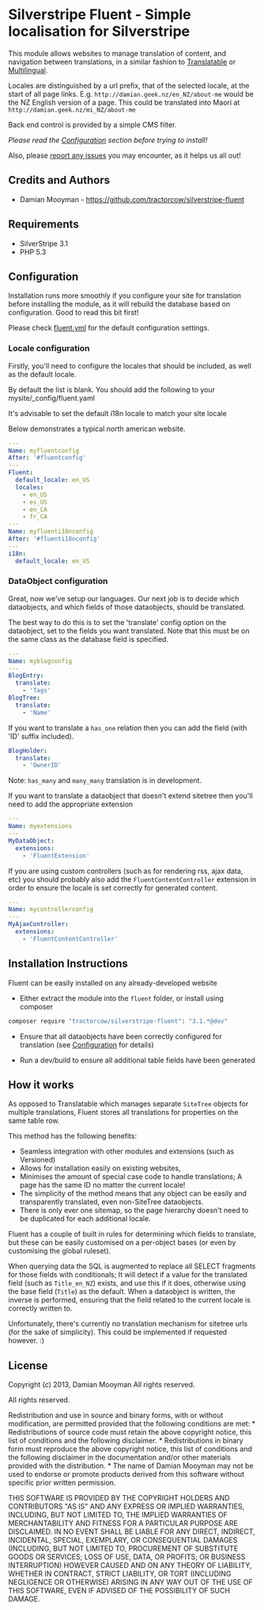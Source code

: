 # Silverstripe Fluent - Simple localisation for Silverstripe

This module allows websites to manage translation of content, and navigation between translations,
in a similar fashion to [Translatable](https://github.com/silverstripe/silverstripe-translatable)
or [Multilingual](https://github.com/kreationsbyran/multilingual).

Locales are distinguished by a url prefix, that of the selected locale, at the start
of all page links. E.g. `http://damian.geek.nz/en_NZ/about-me` would be the NZ English
version of a page. This could be translated into Maori at `http://damian.geek.nz/mi_NZ/about-me`

Back end control is provided by a simple CMS filter.

_Please read the [Configuration](#configuration) section before trying to install!_

Also, please [report any issues](https://github.com/tractorcow/silverstripe-fluent/issues)
you may encounter, as it helps us all out!

## Credits and Authors

 * Damian Mooyman - <https://github.com/tractorcow/silverstripe-fluent>

## Requirements

 * SilverStripe 3.1
 * PHP 5.3

## Configuration

Installation runs more smoothly if you configure your site for translation before
installing the module, as it will rebuild the database based on configuration.
Good to read this bit first!

Please check [fluent.yml](_config/fluent.yml) for the default configuration settings.

### Locale configuration

Firstly, you'll need to configure the locales that should be included, as well as
the default locale.

By default the list is blank. You should add the following to your mysite/_config/fluent.yaml

It's advisable to set the default i18n locale to match your site locale

Below demonstrates a typical north american website.

```yaml
---
Name: myfluentconfig
After: '#fluentconfig'
---
Fluent:
  default_locale: en_US
  locales:
    - en_US
    - es_US
	- en_CA
    - fr_CA
---
Name: myfluenti18nconfig
After: '#fluenti18nconfig'
---
i18n:
  default_locale: en_US
```

### DataObject configuration

Great, now we've setup our languages. Our next job is to decide which dataobjects, and which
fields of those dataobjects, should be translated.

The best way to do this is to set the 'translate' config option on the dataobject,
set to the fields you want translated. Note that this must be on the same class
as the database field is specified.

```yaml
---
Name: myblogconfig
---
BlogEntry:
  translate:
    - 'Tags'
BlogTree:
  translate:
    - 'Name'
```

If you want to translate a `has_one` relation then you can add the field (with 'ID'
suffix included).

```yaml
BlogHolder:
  translate:
    - 'OwnerID'
```

Note: `has_many` and `many_many` translation is in development.

If you want to translate a dataobject that doesn't extend sitetree then you'll need
to add the appropriate extension


```yaml
---
Name: myextensions
---
MyDataObject:
  extensions:
    - 'FluentExtension'
```

If you are using custom controllers (such as for rendering rss, ajax data, etc) you
should probably also add the `FluentContentController` extension in order to ensure
the locale is set correctly for generated content.

```yaml
---
Name: mycontrollerconfig
---
MyAjaxController:
  extensions:
    - 'FluentContentController'
```

## Installation Instructions

Fluent can be easily installed on any already-developed website

 * Either extract the module into the `fluent` folder, or install using composer

```bash
composer require "tractorcow/silverstripe-fluent": "3.1.*@dev"
```

 * Ensure that all dataobjects have been correctly configured for translation
   (see [Configuration](#configuration) for details)

 * Run a dev/build to ensure all additional table fields have been generated

## How it works

As opposed to Translatable which manages separate `SiteTree` objects for multiple 
translations, Fluent stores all translations for properties on the same table row.

This method has the following benefits:

 * Seamless integration with other modules and extensions (such as Versioned)
 * Allows for installation easily on existing websites, 
 * Minimises the amount of special case code to handle translations; A page has the 
   same ID no matter the current locale!
 * The simplicity of the method means that any object can be easily and transparently
   translated, even non-SiteTree dataobjects.
 * There is only ever one sitemap, so the page hierarchy doesn't need to be 
   duplicated for each additional locale.

Fluent has a couple of built in rules for determining which fields to translate, but
these can be easily customised on a per-object bases (or even by customising the 
global ruleset).

When querying data the SQL is augmented to replace all SELECT fragments for those
fields with conditionals; It will detect if a value for the translated field (such
as `Title_en_NZ`) exists, and use this if it does, otherwise using the base field
(`Title`) as the default. When a dataobject is written, the inverse is performed,
ensuring that the field related to the current locale is correctly written to.

Unfortunately, there's currently no translation mechanism for sitetree urls
(for the sake of simplicity). This could be implemented if requested however. :)

## License

Copyright (c) 2013, Damian Mooyman
All rights reserved.

All rights reserved.

Redistribution and use in source and binary forms, with or without
modification, are permitted provided that the following conditions are met:
    * Redistributions of source code must retain the above copyright
      notice, this list of conditions and the following disclaimer.
    * Redistributions in binary form must reproduce the above copyright
      notice, this list of conditions and the following disclaimer in the
      documentation and/or other materials provided with the distribution.
    * The name of Damian Mooyman may not be used to endorse or promote products
      derived from this software without specific prior written permission.

THIS SOFTWARE IS PROVIDED BY THE COPYRIGHT HOLDERS AND CONTRIBUTORS "AS IS" AND
ANY EXPRESS OR IMPLIED WARRANTIES, INCLUDING, BUT NOT LIMITED TO, THE IMPLIED
WARRANTIES OF MERCHANTABILITY AND FITNESS FOR A PARTICULAR PURPOSE ARE
DISCLAIMED. IN NO EVENT SHALL <COPYRIGHT HOLDER> BE LIABLE FOR ANY
DIRECT, INDIRECT, INCIDENTAL, SPECIAL, EXEMPLARY, OR CONSEQUENTIAL DAMAGES
(INCLUDING, BUT NOT LIMITED TO, PROCUREMENT OF SUBSTITUTE GOODS OR SERVICES;
LOSS OF USE, DATA, OR PROFITS; OR BUSINESS INTERRUPTION) HOWEVER CAUSED AND
ON ANY THEORY OF LIABILITY, WHETHER IN CONTRACT, STRICT LIABILITY, OR TORT
(INCLUDING NEGLIGENCE OR OTHERWISE) ARISING IN ANY WAY OUT OF THE USE OF THIS
SOFTWARE, EVEN IF ADVISED OF THE POSSIBILITY OF SUCH DAMAGE.